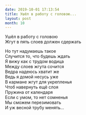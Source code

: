 ```yaml
---
date: 2019-10-01 17:13:54
title: Ушёл в работу с головою...
layout: post
month: 10
---
```

Ушёл в работу с головою<br/>
Жгут в пять слоев должен сдержать <br/>
<!--more-->
Но тут надумаешь такое<br/>
Случится то, что будешь ждать <br/>
Я вижу как с трудом водица<br/>
Между слоев жгута сочится<br/>
Ведра надеюсь хватит же<br/>
Ведь я домой несусь уже<br/>
В кармане жгут для укрепленья<br/>
Чтоб навернуть ещё слоя<br/>
Пружина от календаря <br/>
Если с умом,  то нет сомненья<br/>
Мы сможем перезимовать<br/>
И уж весной трубу менять...<br/>
